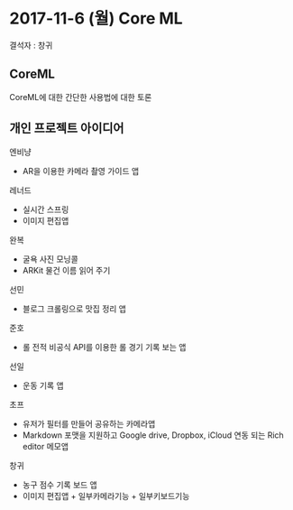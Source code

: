 # 2017-11-6 (월) Core ML

결석자 : 창귀

## CoreML
CoreML에 대한 간단한 사용법에 대한 토론 

## 개인 프로젝트 아이디어
엔비냥
* AR을 이용한 카메라 촬영 가이드 앱

레너드
* 실시간 스프링
* 이미지 편집앱

완복
* 굴욕 사진 모닝콜
* ARKit 물건 이름 읽어 주기

선민
* 블로그 크롤링으로 맛집 정리 앱

준호
* 롤 전적 비공식 API를 이용한 롤 경기 기록 보는 앱

선일
* 운동 기록 앱

초프
* 유저가 필터를 만들어 공유하는 카메라앱
* Markdown 포맷을 지원하고 Google drive, Dropbox, iCloud 연동 되는 Rich editor 메모앱

창귀
* 농구 점수 기록 보드 앱
* 이미지 편집앱 + 일부카메라기능 + 일부키보드기능
